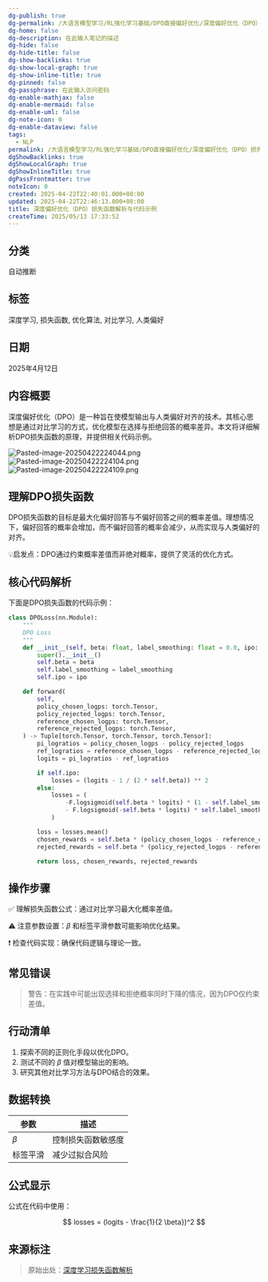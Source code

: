 ```yaml
---
dg-publish: true
dg-permalink: /大语言模型学习/RL强化学习基础/DPO直接偏好优化/深度偏好优化（DPO）损失函数解析与代码示例
dg-home: false
dg-description: 在此输入笔记的描述
dg-hide: false
dg-hide-title: false
dg-show-backlinks: true
dg-show-local-graph: true
dg-show-inline-title: true
dg-pinned: false
dg-passphrase: 在此输入访问密码
dg-enable-mathjax: false
dg-enable-mermaid: false
dg-enable-uml: false
dg-note-icon: 0
dg-enable-dataview: false
tags:
  - NLP
permalink: /大语言模型学习/RL强化学习基础/DPO直接偏好优化/深度偏好优化（DPO）损失函数解析与代码示例/
dgShowBacklinks: true
dgShowLocalGraph: true
dgShowInlineTitle: true
dgPassFrontmatter: true
noteIcon: 0
created: 2025-04-22T22:40:01.000+08:00
updated: 2025-04-22T22:46:13.000+08:00
title: 深度偏好优化（DPO）损失函数解析与代码示例
createTime: 2025/05/13 17:33:52
---
```




## 分类
自动推断



## 标签
深度学习, 损失函数, 优化算法, 对比学习, 人类偏好



## 日期
2025年4月12日



## 内容概要
深度偏好优化（DPO）是一种旨在使模型输出与人类偏好对齐的技术。其核心思想是通过对比学习的方式，优化模型在选择与拒绝回答的概率差异。本文将详细解析DPO损失函数的原理，并提供相关代码示例。

![Pasted-image-20250422224044.png](../../.vuepress/public/img/user/%E9%99%84%E4%BB%B6/Pasted%20image%2020250422224044.png)
![Pasted-image-20250422224104.png](../../.vuepress/public/img/user/%E9%99%84%E4%BB%B6/Pasted%20image%2020250422224104.png)![Pasted-image-20250422224109.png](../../.vuepress/public/img/user/%E9%99%84%E4%BB%B6/Pasted%20image%2020250422224109.png)



## 理解DPO损失函数
DPO损失函数的目标是最大化偏好回答与不偏好回答之间的概率差值。理想情况下，偏好回答的概率会增加，而不偏好回答的概率会减少，从而实现与人类偏好的对齐。

💡启发点：DPO通过约束概率差值而非绝对概率，提供了灵活的优化方式。



## 核心代码解析
下面是DPO损失函数的代码示例：

```python
class DPOLoss(nn.Module):
    """
    DPO Loss
    """
    def __init__(self, beta: float, label_smoothing: float = 0.0, ipo: bool = False) -> None:
        super().__init__()
        self.beta = beta
        self.label_smoothing = label_smoothing
        self.ipo = ipo

    def forward(
        self,
        policy_chosen_logps: torch.Tensor,
        policy_rejected_logps: torch.Tensor,
        reference_chosen_logps: torch.Tensor,
        reference_rejected_logps: torch.Tensor,
    ) -> Tuple[torch.Tensor, torch.Tensor, torch.Tensor]:
        pi_logratios = policy_chosen_logps - policy_rejected_logps
        ref_logratios = reference_chosen_logps - reference_rejected_logps
        logits = pi_logratios - ref_logratios

        if self.ipo:
            losses = (logits - 1 / (2 * self.beta)) ** 2
        else:
            losses = (
                -F.logsigmoid(self.beta * logits) * (1 - self.label_smoothing)
                - F.logsigmoid(-self.beta * logits) * self.label_smoothing
            )

        loss = losses.mean()
        chosen_rewards = self.beta * (policy_chosen_logps - reference_chosen_logps).detach()
        rejected_rewards = self.beta * (policy_rejected_logps - reference_rejected_logps).detach()

        return loss, chosen_rewards, rejected_rewards
```



## 操作步骤
✅ 理解损失函数公式：通过对比学习最大化概率差值。

⚠ 注意参数设置：$\beta$ 和标签平滑参数可能影响优化结果。

❗ 检查代码实现：确保代码逻辑与理论一致。



## 常见错误
> 警告：在实践中可能出现选择和拒绝概率同时下降的情况，因为DPO仅约束差值。



## 行动清单
1. 探索不同的正则化手段以优化DPO。
2. 测试不同的 $\beta$ 值对模型输出的影响。
3. 研究其他对比学习方法与DPO结合的效果。



## 数据转换
| 参数 | 描述 |
|------|------|
| $\beta$ | 控制损失函数敏感度 |
| 标签平滑 | 减少过拟合风险 |



## 公式显示
公式在代码中使用：

$$
losses = (logits - \frac{1}{2 \beta})^2
$$



## 来源标注
> 原始出处：[深度学习损失函数解析](https://arxiv.org/pdf/2310.12036v2.pdf)

